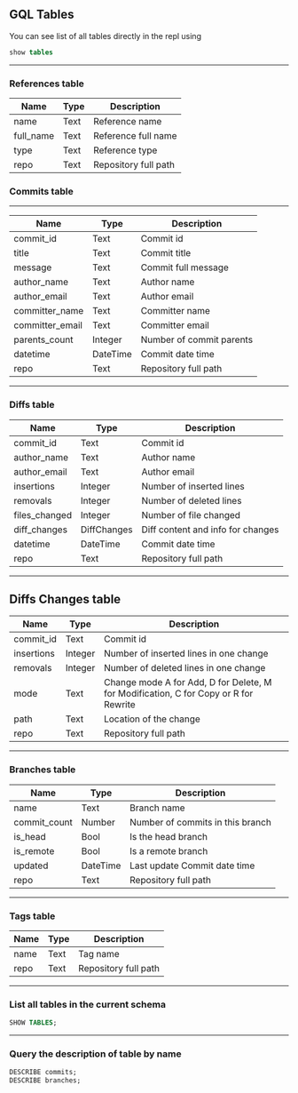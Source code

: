 ## GQL Tables

You can see list of all tables directly in the repl using

```sql
show tables

```

---

### References table

| Name      | Type | Description          |
| --------- | ---- | -------------------- |
| name      | Text | Reference name       |
| full_name | Text | Reference full name  |
| type      | Text | Reference type       |
| repo      | Text | Repository full path |

### Commits table

---

| Name            | Type     | Description              |
| --------------- | -------- | ------------------------ |
| commit_id       | Text     | Commit id                |
| title           | Text     | Commit title             |
| message         | Text     | Commit full message      |
| author_name     | Text     | Author name              |
| author_email    | Text     | Author email             |
| committer_name  | Text     | Committer name           |
| committer_email | Text     | Committer email          |
| parents_count   | Integer  | Number of commit parents |
| datetime        | DateTime | Commit date time         |
| repo            | Text     | Repository full path     |

---

### Diffs table

| Name          | Type        | Description                       |
| ------------- | ----------- | --------------------------------- |
| commit_id     | Text        | Commit id                         |
| author_name   | Text        | Author name                       |
| author_email  | Text        | Author email                      |
| insertions    | Integer     | Number of inserted lines          |
| removals      | Integer     | Number of deleted lines           |
| files_changed | Integer     | Number of file changed            |
| diff_changes  | DiffChanges | Diff content and info for changes |
| datetime      | DateTime    | Commit date time                  |
| repo          | Text        | Repository full path              |

---

## Diffs Changes table

| Name       | Type    | Description                                                                          |
| ---------- | ------- | ------------------------------------------------------------------------------------ |
| commit_id  | Text    | Commit id                                                                            |
| insertions | Integer | Number of inserted lines in one change                                               |
| removals   | Integer | Number of deleted lines in one change                                                |
| mode       | Text    | Change mode A for Add, D for Delete, M for Modification, C for Copy or R for Rewrite |
| path       | Text    | Location of the change                                                               |
| repo       | Text    | Repository full path                                                                 |

---

### Branches table

| Name         | Type     | Description                      |
| ------------ | -------- | -------------------------------- |
| name         | Text     | Branch name                      |
| commit_count | Number   | Number of commits in this branch |
| is_head      | Bool     | Is the head branch               |
| is_remote    | Bool     | Is a remote branch               |
| updated      | DateTime | Last update Commit date time     |
| repo         | Text     | Repository full path             |

---

### Tags table

| Name | Type | Description          |
| ---- | ---- | -------------------- |
| name | Text | Tag name             |
| repo | Text | Repository full path |

---

### List all tables in the current schema

```sql
SHOW TABLES;
```

---

### Query the description of table by name

```sql
DESCRIBE commits;
DESCRIBE branches;
```
